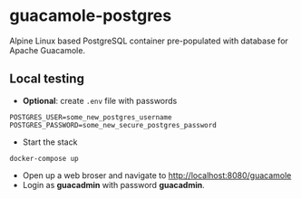 # guacamole-postgres

Alpine Linux based PostgreSQL container pre-populated with database for Apache Guacamole.


## Local testing


* **Optional**: create `.env` file with passwords

```
POSTGRES_USER=some_new_postgres_username
POSTGRES_PASSWORD=some_new_secure_postgres_password
```

* Start the stack

```
docker-compose up
```

*  Open up a web broser and navigate to [http://localhost:8080/guacamole](http://localhost:8080/guacamole)
* Login as **guacadmin** with password **guacadmin**.

